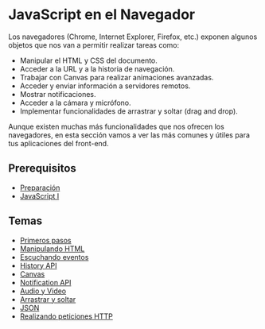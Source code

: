 # JavaScript en el Navegador

Los navegadores (Chrome, Internet Explorer, Firefox, etc.) exponen algunos objetos que nos van a permitir realizar tareas como:

* Manipular el HTML y CSS del documento.
* Acceder a la URL y a la historia de navegación.
* Trabajar con Canvas para realizar animaciones avanzadas.
* Acceder y enviar información a servidores remotos.
* Mostrar notificaciones.
* Acceder a la cámara y micrófono.
* Implementar funcionalidades de arrastrar y soltar (drag and drop).

Aunque existen muchas más funcionalidades que nos ofrecen los navegadores, en esta sección vamos a ver las más comunes y útiles para tus aplicaciones del front-end.

## Prerequisitos

* [Preparación](../preparacion/)
* [JavaScript I](../javascript-i/)

## Temas

* [Primeros pasos](primeros-pasos.md)
* [Manipulando HTML](manipulando-html.md)
* [Escuchando eventos](escuchando-eventos.md)
* [History API](history.md)
* [Canvas](canvas.md)
* [Notification API](notificaciones.md)
* [Audio y Video](video-audio.md)
* [Arrastrar y soltar](drag-drop.md)
* [JSON](json.md)
* [Realizando peticiones HTTP](peticiones-http.md)
